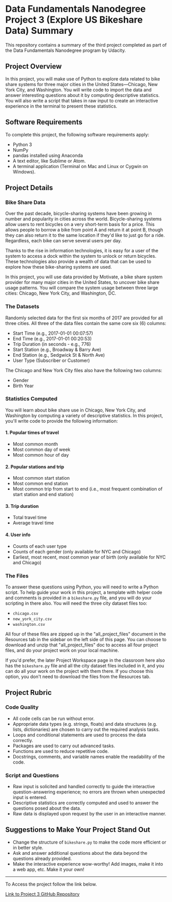 # Data Fundamentals Nanodegree Project 3 (Explore US Bikeshare Data) Summary
This repository contains a summary of the third project completed as part of the Data Fundamentals Nanodegree program by Udacity.

## Project Overview
In this project, you will make use of Python to explore data related to bike share systems for three major cities in the United States—Chicago, New York City, and Washington. You will write code to import the data and answer interesting questions about it by computing descriptive statistics. You will also write a script that takes in raw input to create an interactive experience in the terminal to present these statistics.

## Software Requirements
To complete this project, the following software requirements apply:
- Python 3
- NumPy
- pandas installed using Anaconda
- A text editor, like Sublime or Atom.
- A terminal application (Terminal on Mac and Linux or Cygwin on Windows).


## Project Details
### Bike Share Data
Over the past decade, bicycle-sharing systems have been growing in number and popularity in cities across the world. Bicycle-sharing systems allow users to rent bicycles on a very short-term basis for a price. This allows people to borrow a bike from point A and return it at point B, though they can also return it to the same location if they'd like to just go for a ride. Regardless, each bike can serve several users per day.

Thanks to the rise in information technologies, it is easy for a user of the system to access a dock within the system to unlock or return bicycles. These technologies also provide a wealth of data that can be used to explore how these bike-sharing systems are used.

In this project, you will use data provided by Motivate, a bike share system provider for many major cities in the United States, to uncover bike share usage patterns. You will compare the system usage between three large cities: Chicago, New York City, and Washington, DC.

### The Datasets
Randomly selected data for the first six months of 2017 are provided for all three cities. All three of the data files contain the same core six (6) columns:

- Start Time (e.g., 2017-01-01 00:07:57)
- End Time (e.g., 2017-01-01 00:20:53)
- Trip Duration (in seconds - e.g., 776)
- Start Station (e.g., Broadway & Barry Ave)
- End Station (e.g., Sedgwick St & North Ave)
- User Type (Subscriber or Customer)

The Chicago and New York City files also have the following two columns:

- Gender
- Birth Year

### Statistics Computed
You will learn about bike share use in Chicago, New York City, and Washington by computing a variety of descriptive statistics. In this project, you'll write code to provide the following information:

#### 1. Popular times of travel
- Most common month
- Most common day of week
- Most common hour of day

#### 2. Popular stations and trip
- Most common start station
- Most common end station
- Most common trip from start to end (i.e., most frequent combination of start station and end station)

#### 3. Trip duration
- Total travel time
- Average travel time

#### 4. User info
- Counts of each user type
- Counts of each gender (only available for NYC and Chicago)
- Earliest, most recent, most common year of birth (only available for NYC and Chicago)

### The Files
To answer these questions using Python, you will need to write a Python script. To help guide your work in this project, a template with helper code and comments is provided in a `bikeshare.py` file, and you will do your scripting in there also. You will need the three city dataset files too:

- `chicago.csv`
- `new_york_city.csv`
- `washington.csv`

All four of these files are zipped up in the "all_project_files" document in the Resources tab in the sidebar on the left side of this page. You can choose to download and unzip that "all_project_files" doc to access all four project files, and do your project work on your local machine.

If you'd prefer, the later Project Workspace page in the classroom here also has the `bikeshare.py` file and all the city dataset files included in it, and you can do all your work on the project with them there. If you choose this option, you don't need to download the files from the Resources tab.

## Project Rubric
### Code Quality
- All code cells can be run without error.
- Appropriate data types (e.g. strings, floats) and data structures (e.g. lists, dictionaries) are chosen to carry out the required analysis tasks.
- Loops and conditional statements are used to process the data correctly.
- Packages are used to carry out advanced tasks.
- Functions are used to reduce repetitive code.
- Docstrings, comments, and variable names enable the readability of the code.

### Script and Questions
- Raw input is solicited and handled correctly to guide the interactive question-answering experience; no errors are thrown when unexpected input is entered.
- Descriptive statistics are correctly computed and used to answer the questions posed about the data.
- Raw data is displayed upon request by the user in an interactive manner.

## Suggestions to Make Your Project Stand Out
- Change the structure of `bikeshare.py` to make the code more efficient or in better style.
- Ask and answer additional questions about the data beyond the questions already provided.
- Make the interactive experience wow-worthy! Add images, make it into a web app, etc. Make it your own!

---

To Access the project follow the link below.

[Link to Project 3 GitHub Repository](https://github.com/Shahad-Busaidi/Udacity-Data-Fundamental-Nanodegree/tree/main/Project%203)

